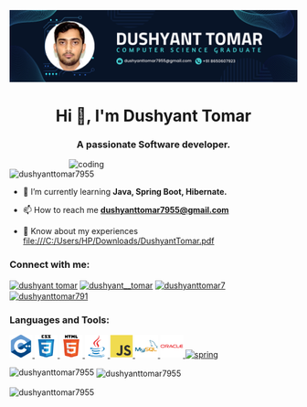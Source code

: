 ![logo](https://github.com/DushyantTomar7955/DushyantTomar7955/blob/main/Navy%20Blue%20Geometric%20Technology%20LinkedIn%20Banner.png)
<h1 align="center">Hi 👋, I'm Dushyant Tomar</h1>
<h3 align="center">A passionate Software developer.</h3>
<img align="right" alt="coding" width="400" src="https://camo.githubusercontent.com/cae12fddd9d6982901d82580bdf321d81fb299141098ca1c2d4891870827bf17/68747470733a2f2f6d69726f2e6d656469756d2e636f6d2f6d61782f313336302f302a37513379765349765f7430696f4a2d5a2e676966">

<p align="left"> <img src="https://komarev.com/ghpvc/?username=dushyanttomar7955&label=Profile%20views&color=0e75b6&style=flat" alt="dushyanttomar7955" /> </p>

- 🌱 I’m currently learning **Java, Spring Boot, Hibernate.**

- 📫 How to reach me **dushyanttomar7955@gmail.com**

- 📄 Know about my experiences [file:///C:/Users/HP/Downloads/DushyantTomar.pdf](file:///C:/Users/HP/Downloads/DushyantTomar.pdf)

<h3 align="left">Connect with me:</h3>
<p align="left">
<a href="https://linkedin.com/in/dushyant tomar" target="blank"><img align="center" src="https://raw.githubusercontent.com/rahuldkjain/github-profile-readme-generator/master/src/images/icons/Social/linked-in-alt.svg" alt="dushyant tomar" height="30" width="40" /></a>
<a href="https://instagram.com/dushyant__tomar" target="blank"><img align="center" src="https://raw.githubusercontent.com/rahuldkjain/github-profile-readme-generator/master/src/images/icons/Social/instagram.svg" alt="dushyant__tomar" height="30" width="40" /></a>
<a href="https://www.codechef.com/users/dushyanttomar7" target="blank"><img align="center" src="https://cdn.jsdelivr.net/npm/simple-icons@3.1.0/icons/codechef.svg" alt="dushyanttomar7" height="30" width="40" /></a>
<a href="https://www.hackerrank.com/dushyanttomar791" target="blank"><img align="center" src="https://raw.githubusercontent.com/rahuldkjain/github-profile-readme-generator/master/src/images/icons/Social/hackerrank.svg" alt="dushyanttomar791" height="30" width="40" /></a>
</p>

<h3 align="left">Languages and Tools:</h3>
<p align="left"> <a href="https://www.w3schools.com/cpp/" target="_blank" rel="noreferrer"> <img src="https://raw.githubusercontent.com/devicons/devicon/master/icons/cplusplus/cplusplus-original.svg" alt="cplusplus" width="40" height="40"/> </a> <a href="https://www.w3schools.com/css/" target="_blank" rel="noreferrer"> <img src="https://raw.githubusercontent.com/devicons/devicon/master/icons/css3/css3-original-wordmark.svg" alt="css3" width="40" height="40"/> </a> <a href="https://www.w3.org/html/" target="_blank" rel="noreferrer"> <img src="https://raw.githubusercontent.com/devicons/devicon/master/icons/html5/html5-original-wordmark.svg" alt="html5" width="40" height="40"/> </a> <a href="https://www.java.com" target="_blank" rel="noreferrer"> <img src="https://raw.githubusercontent.com/devicons/devicon/master/icons/java/java-original.svg" alt="java" width="40" height="40"/> </a> <a href="https://developer.mozilla.org/en-US/docs/Web/JavaScript" target="_blank" rel="noreferrer"> <img src="https://raw.githubusercontent.com/devicons/devicon/master/icons/javascript/javascript-original.svg" alt="javascript" width="40" height="40"/> </a> <a href="https://www.mysql.com/" target="_blank" rel="noreferrer"> <img src="https://raw.githubusercontent.com/devicons/devicon/master/icons/mysql/mysql-original-wordmark.svg" alt="mysql" width="40" height="40"/> </a> <a href="https://www.oracle.com/" target="_blank" rel="noreferrer"> <img src="https://raw.githubusercontent.com/devicons/devicon/master/icons/oracle/oracle-original.svg" alt="oracle" width="40" height="40"/> </a> <a href="https://spring.io/" target="_blank" rel="noreferrer"> <img src="https://www.vectorlogo.zone/logos/springio/springio-icon.svg" alt="spring" width="40" height="40"/> </a> </p>

<p><img align="left" src="https://github-readme-stats.vercel.app/api/top-langs?username=dushyanttomar7955&show_icons=true&locale=en&layout=compact" alt="dushyanttomar7955" /></p>

<p>&nbsp;<img align="center" src="https://github-readme-stats.vercel.app/api?username=dushyanttomar7955&show_icons=true&locale=en" alt="dushyanttomar7955" /></p>

<p><img align="center" src="https://github-readme-streak-stats.herokuapp.com/?user=dushyanttomar7955&" alt="dushyanttomar7955" /></p>
